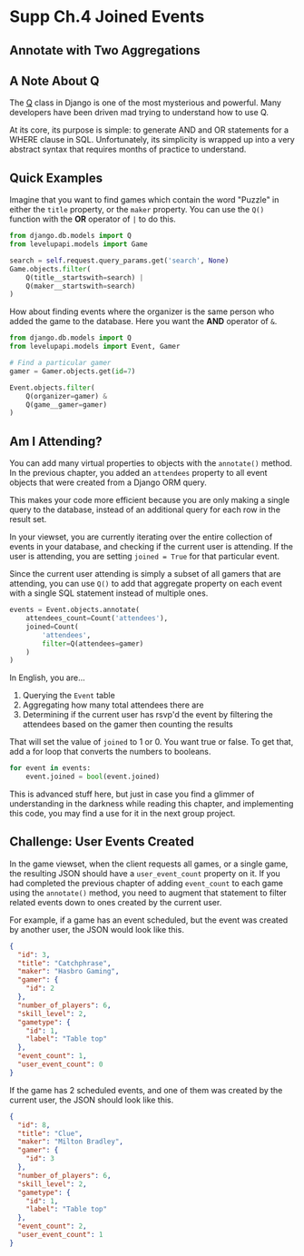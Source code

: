 # Supp Ch.4 Joined Events

## Annotate with Two Aggregations

## A Note About Q

The [Q](https://docs.djangoproject.com/en/3.1/topics/db/queries/#complex-lookups-with-q-objects) class in Django is one of the most mysterious and powerful. Many developers have been driven mad trying to understand how to use Q.

At its core, its purpose is simple: to generate AND and OR statements for a WHERE clause in SQL. Unfortunately, its simplicity is wrapped up into a very abstract syntax that requires months of practice to understand.

## Quick Examples

Imagine that you want to find games which contain the word "Puzzle" in either the `title` property, or the `maker` property. You can use the `Q()` function with the **OR** operator of `|` to do this.

```py
from django.db.models import Q
from levelupapi.models import Game

search = self.request.query_params.get('search', None)
Game.objects.filter(
    Q(title__startswith=search) |
    Q(maker__startswith=search)
)
```

How about finding events where the organizer is the same person who added the game to the database. Here you want the **AND** operator of `&`.

```py
from django.db.models import Q
from levelupapi.models import Event, Gamer

# Find a particular gamer
gamer = Gamer.objects.get(id=7)

Event.objects.filter(
    Q(organizer=gamer) &
    Q(game__gamer=gamer)
)
```

## Am I Attending?

You can add many virtual properties to objects with the `annotate()` method. In the previous chapter, you added an `attendees` property to all event objects that were created from a Django ORM query.

This makes your code more efficient because you are only making a single query to the database, instead of an additional query for each row in the result set.

In your viewset, you are currently iterating over the entire collection of events in your database, and checking if the current user is attending. If the user is attending, you are setting `joined = True` for that particular event.

Since the current user attending is simply a subset of all gamers that are attending, you can use `Q()` to add that aggregate property on each event with a single SQL statement instead of multiple ones.

```py
events = Event.objects.annotate(
    attendees_count=Count('attendees'),
    joined=Count(
        'attendees',
        filter=Q(attendees=gamer)
    )
)
```

In English, you are...

1. Querying the `Event` table
1. Aggregating how many total attendees there are
1. Determining if the current user has rsvp'd the event by filtering the attendees based on the gamer then counting the results

That will set the value of `joined` to 1 or 0. You want true or false. To get that, add a for loop that converts the numbers to booleans.

```py
for event in events:
    event.joined = bool(event.joined)
```

This is advanced stuff here, but just in case you find a glimmer of understanding in the darkness while reading this chapter, and implementing this code, you may find a use for it in the next group project.

## Challenge: User Events Created

In the game viewset, when the client requests all games, or a single game, the resulting JSON should have a `user_event_count` property on it. If you had completed the previous chapter of adding `event_count` to each game using the `annotate()` method, you need to augment that statement to filter related events down to ones created by the current user.

For example, if a game has an event scheduled, but the event was created by another user, the JSON would look like this.

```json
{
  "id": 3,
  "title": "Catchphrase",
  "maker": "Hasbro Gaming",
  "gamer": {
    "id": 2
  },
  "number_of_players": 6,
  "skill_level": 2,
  "gametype": {
    "id": 1,
    "label": "Table top"
  },
  "event_count": 1,
  "user_event_count": 0
}
```

If the game has 2 scheduled events, and one of them was created by the current user, the JSON should look like this.

```json
{
  "id": 8,
  "title": "Clue",
  "maker": "Milton Bradley",
  "gamer": {
    "id": 3
  },
  "number_of_players": 6,
  "skill_level": 2,
  "gametype": {
    "id": 1,
    "label": "Table top"
  },
  "event_count": 2,
  "user_event_count": 1
}
```

